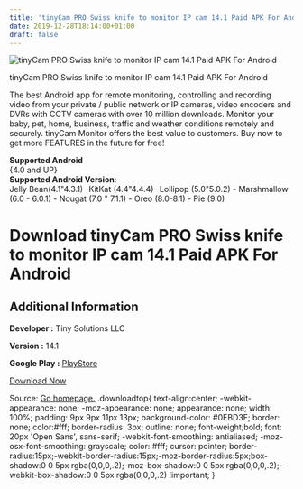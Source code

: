 ```yaml
---
title: 'tinyCam PRO Swiss knife to monitor IP cam 14.1 Paid APK For Android'
date: 2019-12-28T18:14:00+01:00
draft: false
---
```


![tinyCam PRO Swiss knife to monitor IP cam 14.1 Paid APK For Android](https://i1.wp.com/apkhome.net/wp-content/uploads/2019/12/tinyCam-PRO-Swiss-knife-to-monitor-IP-cam-14.1-Paid.png "tinyCam PRO Swiss knife to monitor IP cam 14.1 Paid APK For Android")

  

tinyCam PRO Swiss knife to monitor IP cam 14.1 Paid APK For Android

The best Android app for remote monitoring, controlling and recording video from your private / public network or IP cameras, video encoders and DVRs with CCTV cameras with over 10 million downloads. Monitor your baby, pet, home, business, traffic and weather conditions remotely and securely. tinyCam Monitor offers the best value to customers. Buy now to get more FEATURES in the future for free!

**Supported Android**  
{4.0 and UP}  
**Supported Android Version**:-  
Jelly Bean(4.1"4.3.1)- KitKat (4.4"4.4.4)- Lollipop (5.0"5.0.2) - Marshmallow (6.0 - 6.0.1) - Nougat (7.0 " 7.1.1) - Oreo (8.0-8.1) - Pie (9.0)

Download tinyCam PRO Swiss knife to monitor IP cam 14.1 Paid APK For Android
============================================================================

Additional Information
----------------------

**Developer :** Tiny Solutions LLC

**Version :** 14.1

**Google Play :** [PlayStore](https://play.google.com/store/apps/details?id=com.alexvas.dvr.pro)

  

[Download Now](https://store4app.co/post/tinycam-pro-swiss-knife-to-monitor-ip-cam-14-1-paid-apk-for-android_1577548926)

  
Source: [Go homepage.](https://store4app.co/post/tinycam-pro-swiss-knife-to-monitor-ip-cam-14-1-paid-apk-for-android_1577548926) .downloadtop{ text-align:center; -webkit-appearance: none; -moz-appearance: none; appearance: none; width: 100%; padding: 9px 9px 11px 13px; background-color: #0EBD3F; border: none; color:#fff; border-radius: 3px; outline: none; font-weight;bold; font: 20px 'Open Sans', sans-serif; -webkit-font-smoothing: antialiased; -moz-osx-font-smoothing: grayscale; color: #fff; cursor: pointer; border-radius:15px;-webkit-border-radius:15px;-moz-border-radius:5px;box-shadow:0 0 5px rgba(0,0,0,.2);-moz-box-shadow:0 0 5px rgba(0,0,0,.2);-webkit-box-shadow:0 0 5px rgba(0,0,0,.2) !important; }